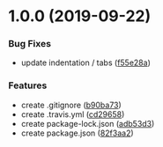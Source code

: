 # 1.0.0 (2019-09-22)


### Bug Fixes

* update indentation / tabs ([f55e28a](https://github.com/Odd-use/odd-mac/commit/f55e28a))


### Features

* create .gitignore ([b90ba73](https://github.com/Odd-use/odd-mac/commit/b90ba73))
* create .travis.yml ([cd29658](https://github.com/Odd-use/odd-mac/commit/cd29658))
* create package-lock.json ([adb53d3](https://github.com/Odd-use/odd-mac/commit/adb53d3))
* create package.json ([82f3aa2](https://github.com/Odd-use/odd-mac/commit/82f3aa2))
